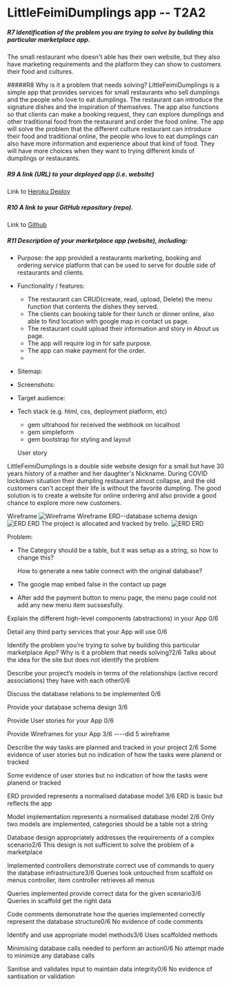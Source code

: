# LittleFeimiDumplings app -- T2A2

##### R7 Identification of the problem you are trying to solve by building this particular marketplace app.

The small restaurant who doesn't able has their own website, but they also have marketing requirements and the platform they can show to customers their food and cultures.

#####R8 Why is it a problem that needs solving?
LittleFeimiDumplings is a simple app that provides services for small restaurants who sell dumplings and the people who love to eat dumplings. The restaurant can introduce the signature dishes and the inspiration of themselves. The app also functions so that clients can make a booking request, they can explore dumplings and other traditional food from the restaurant and order the food online. The app will solve the problem that the different culture restaurant can introduce their food and traditional online, the people who love to eat dumplings can also have more information and experience about that kind of food. They will have more choices when they want to trying different kinds of dumplings or restaurants.

##### R9 A link (URL) to your deployed app (i.e. website)

Link to [Heroku Deploy](https://littlefeimidumplings.herokuapp.com/)

##### R10 A link to your GitHub repository (repo).

Link to [Github](https://github.com/vivian-bb/littledumpling-marketplace)

##### R11 Description of your marketplace app (website), including:

- Purpose: the app provided a restaurants marketing, booking and ordering service platform that can be used to serve for double side of restaurants and clients.

- Functionality / features:

  - The restaurant can CRUD(create, read, upload, Delete) the menu function that contents the dishes they served.
  - The clients can booking table for their lunch or dinner online, also able to find location with google map in contact us page.
  - The restaurant could upload their information and story in About us page.
  - The app will require log in for safe purpose.
  - The app can make payment for the order.
  -

- Sitemap:
- Screenshots:
- Target audience:
- Tech stack (e.g. html, css, deployment platform, etc)

  - gem ultrahood for received the webhook on localhost
  - gem simpleform
  - gem bootstrap for styling and layout

  User story

LittleFeimiDumplings is a double side website design for a small but have 30 years history of a mather and her daughter's Nickname. During COVID lockdown situation their dumpling restaurant almost collapse, and the old customers can't accept their life is without the favorite dumpling. The good solution is to create a website for online ordering and also provide a good chance to explore more new customers.

Wireframe
![Wireframe Wireframe](/marketplace/app/assets/images/wireframe.png)
ERD--database schema design
![ERD ERD](/marketplace/app/assets/images/erdcopy.png)
The project is allocated and tracked by trello.
![ERD ERD](/marketplace/app/assets/images/trelloscreenshot.jpg)

Problem:

- The Category should be a table, but it was setup as a string, so how to change this?

  How to generate a new table connect with the original database?

- The google map embed false in the contact up page
- After add the payment button to menu page, the menu page could not add any new menu item sucssesfully.

Explain the different high-level components (abstractions) in your App 0/6

Detail any third party services that your App will use 0/6

Identify the problem you’re trying to solve by building this particular marketplace App? Why is it a problem that needs solving?2/6
Talks about the idea for the site but does not identify the problem

Describe your project’s models in terms of the relationships (active record associations) they have with each other0/6

Discuss the database relations to be implemented 0/6

Provide your database schema design 3/6

Provide User stories for your App 0/6

Provide Wireframes for your App 3/6 ----did 5 wireframe

Describe the way tasks are planned and tracked in your project 2/6
Some evidence of user stories but no indication of how the tasks were planend or tracked

Some evidence of user stories but no indication of how the tasks were planend or tracked

ERD provided represents a normalised database model 3/6
ERD is basic but reflects the app

Model implementation represents a normalised database model 2/6
Only two models are implemented, categories should be a table not a string

Database design appropriately addresses the requirements of a complex scenario2/6
This design is not sufficient to solve the problem of a marketplace

Implemented controllers demonstrate correct use of commands to query the database infrastructure3/6
Queries look untouched from scaffold on menus controller, item controller retrieves all menus

Queries implemented provide correct data for the given scenario3/6
Queries in scaffold get the right data

Code comments demonstrate how the queries implemented correctly represent the database structure0/6
No evidence of code comments

Identify and use appropriate model methods3/6
Uses scaffolded methods

Minimising database calls needed to perform an action0/6
No attempt made to minimize any database calls

Sanitise and validates input to maintain data integrity0/6
No evidence of santisation or validation

